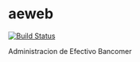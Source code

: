 # aeweb
[![Build Status](https://travis-ci.org/sidlors/aeweb.svg?branch=master)](https://travis-ci.org/sidlors/aeweb)

Administracion de Efectivo Bancomer
